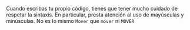 Cuando escribas tu propio código, tienes que tener mucho cuidado de respetar la sintaxis. En particular, presta atención al uso de mayúsculas y minúsculas. No es lo mismo `Mover` que `mover` ni `MOVER`